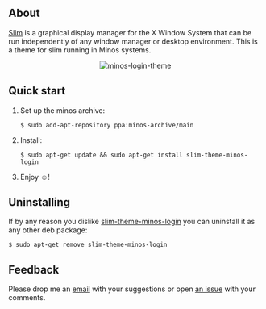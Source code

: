 ## About

[Slim](http://slim.berlios.de/) is a graphical display manager for the X Window System that can be run independently of any window manager or desktop environment. This is a theme for slim running in Minos systems.

<p align="center">
<img src="https://raw.githubusercontent.com/minos-org/slim-theme-minos-login/master/screenshots/minos-login-username.png" alt="minos-login-theme"/>
</p>

## Quick start

1. Set up the minos archive:

   ```
   $ sudo add-apt-repository ppa:minos-archive/main
   ```

2. Install:

   ```
   $ sudo apt-get update && sudo apt-get install slim-theme-minos-login
   ```

3. Enjoy ☺!

## Uninstalling

If by any reason you dislike [slim-theme-minos-login](https://github.com/minos-org/slim-theme-minos-login) you can uninstall it as any other deb package:

   ```
   $ sudo apt-get remove slim-theme-minos-login
   ```

## Feedback

Please drop me an [email](mailto:m@javier.io) with your suggestions or open [an issue](https://github.com/minos-org/slim-theme-minos-login/issues) with your comments.
